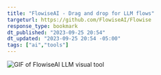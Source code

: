 ```yaml
---
title: "FlowiseAI - Drag and drop for LLM flows"
targeturl: https://github.com/FlowiseAI/Flowise
response_type: bookmark
dt_published: "2023-09-25 20:54"
dt_updated: "2023-09-25 20:54 -05:00"
tags: ["ai","tools"]
---
```


![GIF of FlowiseAI LLM visual tool](https://github.com/FlowiseAI/Flowise/raw/main/images/flowise.gif)
